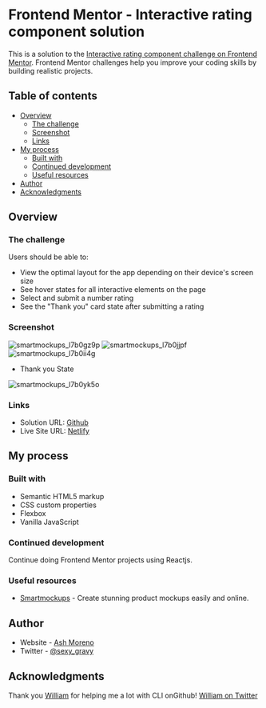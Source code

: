 # Frontend Mentor - Interactive rating component solution

This is a solution to the [Interactive rating component challenge on Frontend Mentor](https://www.frontendmentor.io/challenges/interactive-rating-component-koxpeBUmI). Frontend Mentor challenges help you improve your coding skills by building realistic projects.

## Table of contents

- [Overview](#overview)
  - [The challenge](#the-challenge)
  - [Screenshot](#screenshot)
  - [Links](#links)
- [My process](#my-process)
  - [Built with](#built-with)
  - [Continued development](#continued-development)
  - [Useful resources](#useful-resources)
- [Author](#author)
- [Acknowledgments](#acknowledgments)

## Overview

### The challenge

Users should be able to:

- View the optimal layout for the app depending on their device's screen size
- See hover states for all interactive elements on the page
- Select and submit a number rating
- See the "Thank you" card state after submitting a rating

### Screenshot

![smartmockups_l7b0gz9p](https://user-images.githubusercontent.com/89284873/186996119-20d3a3f4-49f1-4581-9c39-c4ffd1ea19c6.jpg)
![smartmockups_l7b0jjpf](https://user-images.githubusercontent.com/89284873/186996125-934b1cad-638c-4fcb-8845-299bcc37cb42.jpg)
![smartmockups_l7b0ii4g](https://user-images.githubusercontent.com/89284873/186996131-628389af-6770-4ebc-acac-c3841b4d6668.jpg)

- Thank you State

![smartmockups_l7b0yk5o](https://user-images.githubusercontent.com/89284873/186997026-81a560c5-5623-470d-9779-8fbb5d0dfba6.png)

### Links

- Solution URL: [Github](https://github.com/AshM10/interactive-rating-component-main)
- Live Site URL: [Netlify](https://rating-component-ash.netlify.app)

## My process

### Built with

- Semantic HTML5 markup
- CSS custom properties
- Flexbox
- Vanilla JavaScript

### Continued development

Continue doing Frontend Mentor projects using Reactjs.

### Useful resources

- [Smartmockups](https://smartmockups.com) - Create stunning
  product mockups easily and online.

## Author

- Website - [Ash Moreno](https://www.ashmoreno.dev)
- Twitter - [@sexy_gravy](https://twitter.com/sexy_gravy)

## Acknowledgments

Thank you [William](https://github.com/wfeliciano20) for helping me a lot with CLI onGithub!
[William on Twitter](https://twitter.com/knowledgeprog)
